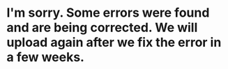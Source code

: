 # I'm sorry. Some errors were found and are being corrected. We will upload again after we fix the error in a few weeks.
